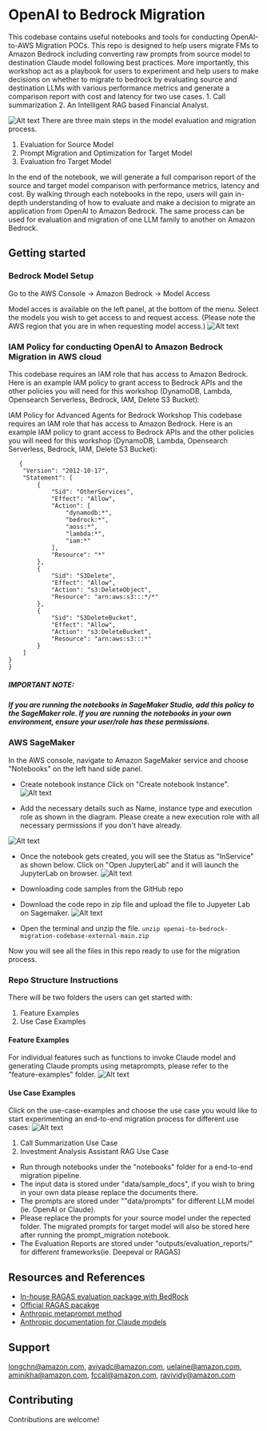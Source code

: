 # OpenAI to Bedrock Migration

This codebase contains useful notebooks and tools for conducting OpenAI-to-AWS Migration POCs. This repo is designed to help users migrate FMs to Amazon Bedrock including converting raw prompts from source model to destination Claude model following best practices. More importantly, this workshop act as a playbook for users to experiment and help users to make decisions on whether to migrate to bedrock by evaluating source and destination LLMs with various  performance metrics and generate a comparison report with cost and latency for two use cases. 1. Call summarization 2. An Intelligent RAG based Financial Analyst. 
 

![Alt text](images/image.png)
There are three main steps in the model evaluation and migration process.
  1. Evaluation for Source Model
  2. Prompt Migration and Optimization for Target Model
  3. Evaluation fro Target Model

In the end of the notebook, we will generate a full comparison report of the source and target model comparison with performance metrics, latency and cost. By walking through each notebooks in the repo, users will gain in-depth understanding of how to evaluate and make a decision to migrate an application from OpenAI to Amazon Bedrock. The same process can be used for evaluation and migration of one LLM family to another on Amazon Bedrock. 


## Getting started

### Bedrock Model Setup
Go to the AWS Console -> Amazon Bedrock -> Model Access 

Model acces is available on the left panel, at the bottom of the menu. Select the models you wish to get access to and request access. (Please note the AWS region that you are in when requesting model access.)
![Alt text](images/image-1.png)



### IAM Policy for conducting OpenAI to Amazon Bedrock Migration in AWS cloud
This codebase requires an IAM role that has access to Amazon Bedrock. Here is an example IAM policy to grant access to Bedrock APIs and the other policies you will need for this workshop (DynamoDB, Lambda, Opensearch Serverless, Bedrock, IAM, Delete S3 Bucket):

IAM Policy for Advanced Agents for Bedrock Workshop This codebase requires an IAM role that has access to Amazon Bedrock. Here is an example IAM policy to grant access to Bedrock APIs and the other policies you will need for this workshop (DynamoDB, Lambda, Opensearch Serverless, Bedrock, IAM, Delete S3 Bucket):
```{
   {
	"Version": "2012-10-17",
	"Statement": [
		{
			"Sid": "OtherServices",
			"Effect": "Allow",
			"Action": [
                "dynamodb:*",
                "bedrock:*",
                "aoss:*",
                "lambda:*",
                "iam:*"
			],
			"Resource": "*"
		},
		{
			"Sid": "S3Delete",
			"Effect": "Allow",
			"Action": "s3:DeleteObject",
			"Resource": "arn:aws:s3:::*/*"
		},
		{
			"Sid": "S3DeleteBucket",
			"Effect": "Allow",
			"Action": "s3:DeleteBucket",
			"Resource": "arn:aws:s3:::*"
		}
	]
}
}
```

  ##### IMPORTANT NOTE:
  ##### If you are running the notebooks in SageMaker Studio, add this policy to the SageMaker role. If you are running the notebooks in your own environment, ensure your user/role has these permissions.

### AWS SageMaker
In the AWS console, navigate to Amazon SageMaker service and choose "Notebooks" on the left hand side panel.

- Create notebook instance Click on "Create notebook Instance".
![Alt text](images/image-2.png)

- Add the necessary details such as Name, instance type and execution role as shown in the diagram. Please create a new execution role with all necessary permissions if you don't have already.

![Alt text](images/image-3.png)

- Once the notebook gets created, you will see the Status as "InService" as shown below. Click on "Open JupyterLab" and it will launch the JupyterLab on browser.
![Alt text](images/image-4.png)

- Downloading code samples from the GitHub repo

- Download the code repo in zip file and upload the file to Jupyeter Lab on Sagemaker.
![Alt text](images/image-5.png)

- Open the terminal and unzip the file.
```unzip openai-to-bedrock-migration-codebase-external-main.zip```

Now you will see all the files in this repo ready to use for the migration process.

### Repo Structure Instructions

There will be two folders the users can get started with:
1. Feature Examples
2. Use Case Examples

#### Feature Examples
For individual features such as functions to invoke Claude model and generating Claude prompts using metaprompts, please refer to the "feature-examples" folder.
![Alt text](images/image-10.png)

#### Use Case Examples
Click on the use-case-examples and choose the use case you would like to start experimenting an end-to-end migration process for different use cases:
![Alt text](images/image-9.png)
1.  Call Summarization Use Case
2.  Investment Analysis Assistant RAG Use Case

* Run through notebooks under the "notebooks" folder for a end-to-end migration pipeline.
* The input data is stored under "data/sample_docs", if you wish to bring in your own data please replace the documents there.
* The prompts are stored under ""data/prompts" for different LLM model (ie. OpenAI or Claude). 
* Please replace the prompts for your source model under the repected folder. The migrated prompts for target model will 	also be stored here after running the prompt_migration notebook.
* The Evaluation Reports are stored under "outputs/evaluation_reports/" for different frameworks(ie. Deepeval or RAGAS)


## Resources and References

* [In-house RAGAS evaluation package with BedRock](https://gitlab.aws.dev/genaiic-reusable-assets/engagement-artifacts/ragas-evaluation/-/tree/main?ref_type=heads) 
* [Official RAGAS pacakge](https://github.com/explodinggradients/ragas)
* [Anthropic metaprompt method](https://docs.anthropic.com/en/docs/helper-metaprompt-experimental) 
* [Anthropic documentation for Claude models](https://docs.anthropic.com/en/docs/intro-to-claude)


## Support
longchn@amazon.com, aviyadc@amazon.com, uelaine@amazon.com, aminikha@amazon.com, fccal@amazon.com, ravividy@amazon.com


## Contributing
Contributions are welcome!


